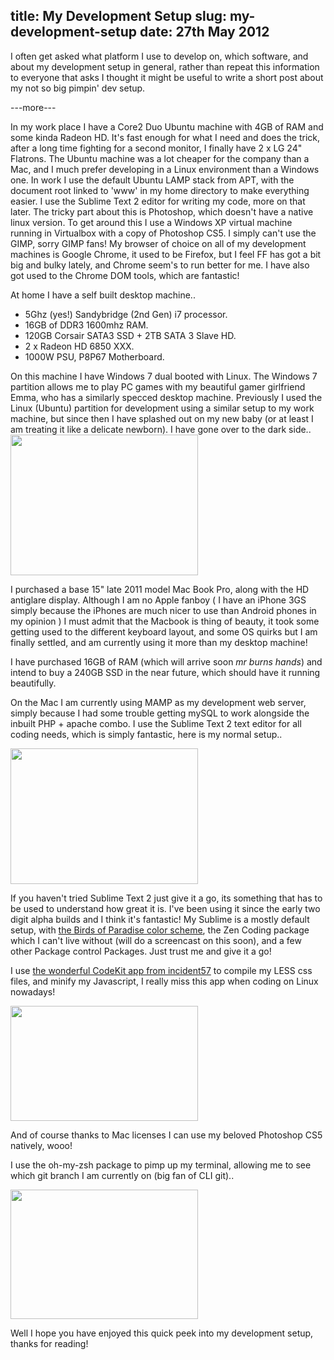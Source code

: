 title: My Development Setup
slug: my-development-setup
date: 27th May 2012
----------------------

I often get asked what platform I use to develop on, which software, and about my development setup in general, rather than repeat this information to everyone that asks I thought it might be useful to write a short post about my not so big pimpin' dev setup.

---more---

In my work place I have a Core2 Duo Ubuntu machine with 4GB of RAM and some kinda Radeon HD. It's fast enough for what I need and does the trick, after a long time fighting for a second monitor, I finally have 2 x LG 24" Flatrons. The Ubuntu machine was a lot cheaper for the company than a Mac, and I much prefer developing in a Linux environment than a Windows one. In work I use the default Ubuntu LAMP stack from APT, with the document root linked to 'www' in my home directory to make everything easier. I use the Sublime Text 2 editor for writing my code, more on that later. The tricky part about this is Photoshop, which doesn't have a native linux version. To get around this I use a Windows XP virtual machine running in Virtualbox with a copy of Photoshop CS5. I simply can't use the GIMP, sorry GIMP fans! My browser of choice on all of my development machines is Google Chrome, it used to be Firefox, but I feel FF has got a bit big and bulky lately, and Chrome seem's to run better for me. I have also got used to the Chrome DOM tools, which are fantastic!

At home I have a self built desktop machine..
<ul>
    <li>5Ghz (yes!) Sandybridge (2nd Gen) i7 processor.</li>
    <li>16GB of DDR3 1600mhz RAM.</li>
    <li>120GB Corsair SATA3 SSD + 2TB SATA 3 Slave HD.</li>
    <li>2 x Radeon HD 6850 XXX.</li>
    <li>1000W PSU, P8P67 Motherboard.</li>
</ul>
On this machine I have Windows 7 dual booted with Linux. The Windows 7 partition allows me to play PC games with my beautiful gamer girlfriend Emma, who has a similarly specced desktop machine. Previously I used the Linux (Ubuntu) partition for development using a similar setup to my work machine, but since then I have splashed out on my new baby (or at least I am treating it like a delicate newborn). I have gone over to the dark side..

<img class="aligncenter size-medium wp-image-287" title="Macbook Pro" src="/img/macbook.jpg" alt="" width="300" height="225" />

I purchased a base 15" late 2011 model Mac Book Pro, along with the HD antiglare display. Although I am no Apple fanboy ( I have an iPhone 3GS simply because the iPhones are much nicer to use than Android phones in my opinion ) I must admit that the Macbook is thing of beauty, it took some getting used to the different keyboard layout, and some OS quirks but I am finally settled, and am currently using it more than my desktop machine!

I have purchased 16GB of RAM (which will arrive soon *mr burns hands*) and intend to buy a 240GB SSD in the near future, which should have it running beautifully.

On the Mac I am currently using MAMP as my development web server, simply because I had some trouble getting mySQL to work alongside the inbuilt PHP + apache combo. I use the Sublime Text 2 text editor for all coding needs, which is simply fantastic, here is my normal setup..

<img class="aligncenter size-medium wp-image-289" title="Sublime Text 2" src="/img/sublime_text.jpg" alt="" width="300" height="217" />

If you haven't tried Sublime Text 2 just give it a go, its something that has to be used to understand how great it is. I've been using it since the early two digit alpha builds and I think it's fantastic! My Sublime is a mostly default setup, with <a href="http://joebergantine.com/werkstatt/birds-of-paradise-for-textmate" target="_blank">the Birds of Paradise color scheme</a>, the Zen Coding package which I can't live without (will do a screencast on this soon), and a few other Package control Packages. Just trust me and give it a go!

I use <a href="http://incident57.com/codekit/" target="_blank">the wonderful CodeKit app from incident57</a> to compile my LESS css files, and minify my Javascript, I really miss this app when coding on Linux nowadays!

<img class="aligncenter size-medium wp-image-291" title="CodeKit-1" src="/img/codekit.jpg" alt="" width="300" height="184" />

And of course thanks to Mac licenses I can use my beloved Photoshop CS5 natively, wooo!

I use the oh-my-zsh package to pimp up my terminal, allowing me to see which git branch I am currently on (big fan of CLI git)..

<img class="aligncenter size-medium wp-image-292" title="terminal" src="/img/terminal.jpg" alt="" width="300" height="207" />

Well I hope you have enjoyed this quick peek into my development setup, thanks for reading!
